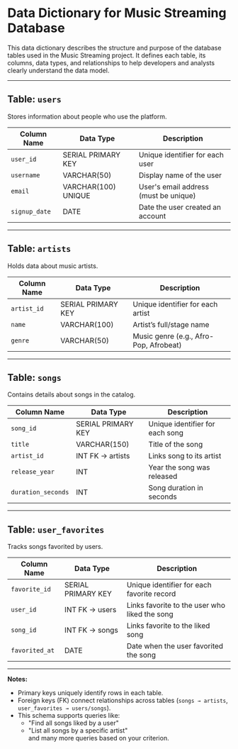 # Data Dictionary for Music Streaming Database  
 
This data dictionary describes the structure and purpose of the database tables used in the Music Streaming project. It defines each table, its columns, data types, and relationships to help developers and analysts clearly understand the data model.  
 
---
 
## Table: `users`  
Stores information about people who use the platform.  
 
| Column Name  | Data Type           | Description                                   |
|--------------|---------------------|-----------------------------------------------|
| `user_id`    | SERIAL PRIMARY KEY  | Unique identifier for each user               |
| `username`   | VARCHAR(50)         | Display name of the user                      |
| `email`      | VARCHAR(100) UNIQUE | User's email address (must be unique)         |
| `signup_date`| DATE                | Date the user created an account              |
 
---
 
## Table: `artists`  
Holds data about music artists.  
 
| Column Name  | Data Type           | Description                                   |
|--------------|---------------------|-----------------------------------------------|
| `artist_id`  | SERIAL PRIMARY KEY  | Unique identifier for each artist             |
| `name`       | VARCHAR(100)        | Artist’s full/stage name                      |
| `genre`      | VARCHAR(50)         | Music genre (e.g., Afro-Pop, Afrobeat)        |
 
---
 
## Table: `songs`  
Contains details about songs in the catalog.  
 
| Column Name      | Data Type           | Description                                   |
|------------------|---------------------|-----------------------------------------------|
| `song_id`        | SERIAL PRIMARY KEY  | Unique identifier for each song               |
| `title`          | VARCHAR(150)        | Title of the song                             |
| `artist_id`      | INT FK → artists    | Links song to its artist                      |
| `release_year`   | INT                 | Year the song was released                    |
| `duration_seconds` | INT               | Song duration in seconds                      |
 
---
 
## Table: `user_favorites`  
Tracks songs favorited by users.  
 
| Column Name  | Data Type           | Description                                   |
|--------------|---------------------|-----------------------------------------------|
| `favorite_id`| SERIAL PRIMARY KEY  | Unique identifier for each favorite record    |
| `user_id`    | INT FK → users      | Links favorite to the user who liked the song |
| `song_id`    | INT FK → songs      | Links favorite to the liked song              |
| `favorited_at`| DATE               | Date when the user favorited the song         |
 
---
 
**Notes:**  
- Primary keys uniquely identify rows in each table.  
- Foreign keys (FK) connect relationships across tables (`songs → artists`, `user_favorites → users/songs`).  
- This schema supports queries like:  
  - "Find all songs liked by a user"  
  - "List all songs by a specific artist"  
  and many more queries based on your criterion. 
